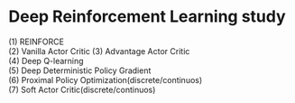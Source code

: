 # Deep Reinforcement Learning study
(1) REINFORCE  
(2) Vanilla Actor Critic 
(3) Advantage Actor Critic  
(4) Deep Q-learning  
(5) Deep Deterministic Policy Gradient  
(6) Proximal Policy Optimization(discrete/continuos)  
(7) Soft Actor Critic(discrete/continuos)  
